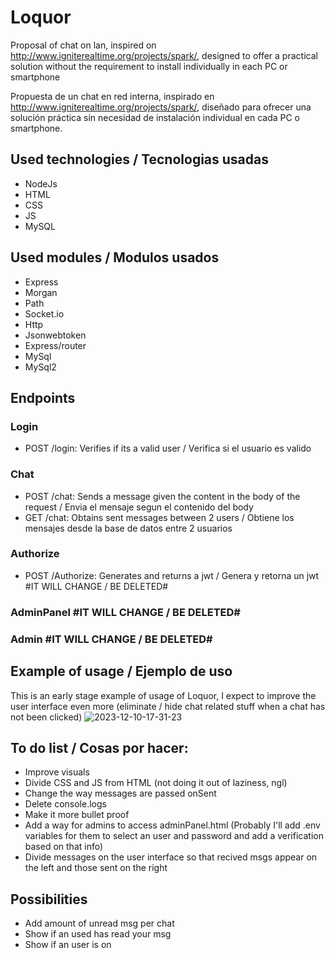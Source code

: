 # Loquor
Proposal of chat on lan, inspired on http://www.igniterealtime.org/projects/spark/, designed to offer a practical solution without the requirement to install individually in each PC or smartphone

Propuesta de un chat en red interna, inspirado en http://www.igniterealtime.org/projects/spark/, diseñado para ofrecer una solución práctica sin necesidad de instalación individual en cada PC o smartphone.

## Used technologies / Tecnologias usadas
- NodeJs
- HTML
- CSS
- JS
- MySQL

## Used modules / Modulos usados
- Express
- Morgan
- Path
- Socket.io
- Http
- Jsonwebtoken
- Express/router
- MySql
- MySql2

## Endpoints

### Login
- POST /login: Verifies if its a valid user / Verifica si el usuario es valido
### Chat
- POST /chat: Sends a message given the content in the body of the request / Envia el mensaje segun el contenido del body
- GET /chat: Obtains sent messages between 2 users / Obtiene los mensajes desde la base de datos entre 2 usuarios
### Authorize
- POST /Authorize: Generates and returns a jwt / Genera y retorna un jwt #IT WILL CHANGE / BE DELETED#
### AdminPanel #IT WILL CHANGE / BE DELETED#
### Admin #IT WILL CHANGE / BE DELETED#


## Example of usage / Ejemplo de uso
This is an early stage example of usage of Loquor, I expect to improve the user interface even more (eliminate / hide chat related stuff when a chat has not been clicked)
![2023-12-10-17-31-23](https://github.com/JulianGonzalezLopez/loquor/assets/94023125/62ef8d25-3535-4a17-908d-ac9cff0ef1aa)


## To do list / Cosas por hacer:
- Improve visuals
- Divide CSS and JS from HTML (not doing it out of laziness, ngl)
- Change the way messages are passed onSent
- Delete console.logs
- Make it more bullet proof
- Add a way for admins to access adminPanel.html (Probably I'll add .env variables for them to select an user and password and add a verification based on that info)
- Divide messages on the user interface so that recived msgs appear on the left and those sent on the right

## Possibilities
- Add amount of unread msg per chat
- Show if an used has read your msg
- Show if an user is on
